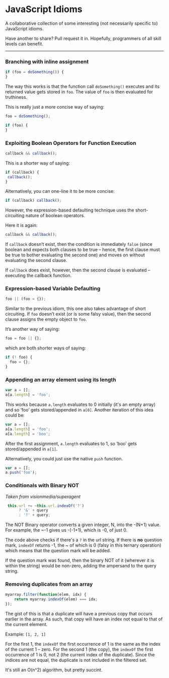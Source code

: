 JavaScript Idioms
=========

A collaborative collection of some interesting (not necessarily specific to) JavaScript idioms.

Have another to share? Pull request it in. Hopefully, programmers of all skill levels can benefit.

---

### Branching with inline assignment

```javascript
if (foo = doSomething()) {
}
```

The way this works is that the function call `doSomething()` executes and
its returned value gets stored in `foo`.
The value of `foo` is then evaluated for truthiness.

This is really just a more concise way of saying:

```javascript
foo = doSomething();

if (foo) {
}
```

### Exploiting Boolean Operators for Function Execution

```javascript
callback && callback();
```

This is a shorter way of saying:

```javascript
if (callback) {
 callback();
}
```

Alternatively, you can one-line it to be more concise:

```javascript
if (callback) callback();
```

However, the expression-based defaulting technique uses the short-circuiting nature of boolean operators.

Here it is again:

```javascript
callback && callback();
```

If `callback` doesn’t exist, then the condition is immediately `false`
(since boolean and expects both clauses to be true – hence, the first clause must
be true to bother evaluating the second one) and moves on without evaluating the second clause.

If `callback` does exist, however, then the second clause is
evaluated – executing the callback function.

### Expression-based Variable Defaulting

```javascript
foo || (foo = {});
```

Similar to the previous idiom, this one also takes advantage of short circuiting.
If `foo` doesn’t exist (or is some falsy value), then the second clause assigns the empty object to `foo`.

It’s another way of saying:

```javascript
foo = foo || {};
```

which are both shorter ways of saying:

```javascript
if (! foo) {
  foo = {};
}
```

### Appending an array element using its length

```javascript
var a = [];
a[a.length] = 'foo';
```

This works because `a.length` evaluates to 0 initially (it's an empty array) and
so ‘foo’ gets stored/appended in `a[0]`. Another iteration of this idea could be:

```javascript
var a = [];
a[a.length] = 'foo';
a[a.length] = 'boo';
```

After the first assignment, `a.length` evaluates to 1, so ‘boo’ gets stored/appended in `a[1]`.

Alternatively, you could just use the native `push` function.

```javascript
var a = [];
a.push('foo');
```


### Conditionals with Binary NOT

*Taken from visionmedia/superagent*

```javascript
 this.url += ~this.url.indexOf('?')
      ? '&' + query
      : '?' + query;
```

The NOT Binary operator converts a given integer, N, into the -(N+1) value.
For example, the ~-1 gives us -(-1+1), which is -0, of just 0.

The code above checks if there's a `?` in the url string. If there is **no**
question mark, `indexOf` returns -1, the ~ of which is 0 (falsy in this
ternary operation) which means that the question mark will be added.

If the question mark was found, then the binary NOT of it (wherever it is
within the string) would be non-zero, adding the ampersand to the query string.

### Removing duplicates from an array

```javascript
myarray.filter(function(elem, idx) {
    return myarray.indexOf(elem) === idx;
});
```

The gist of this is that a duplicate will have a previous copy that occurs earlier in the array. As such,
that copy will have an index not equal to that of the current element.

Example: `[1, 2, 1]`

For the first 1, the `indexOf` the first occurrence of 1 is the same as the index of the current 1 – zero.
For the second 1 (the copy), the `indexOf` the first occurrence of 1 is 0, not 2 (the current index of the duplicate).
Since the indices are not equal, the duplicate is not included in the filtered set.

It's still an O(n^2) algorithm, but pretty succint.